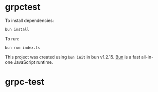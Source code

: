 # grpctest

To install dependencies:

```bash
bun install
```

To run:

```bash
bun run index.ts
```

This project was created using `bun init` in bun v1.2.15. [Bun](https://bun.sh) is a fast all-in-one JavaScript runtime.
# grpc-test
